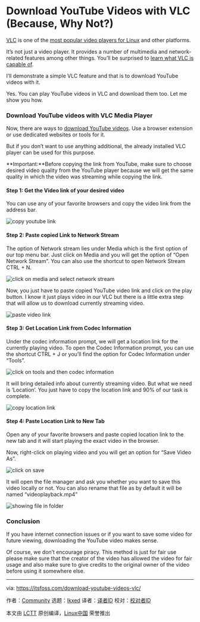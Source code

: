 [#]: subject: "Download YouTube Videos with VLC (Because, Why Not?)"
[#]: via: "https://itsfoss.com/download-youtube-videos-vlc/"
[#]: author: "Community https://itsfoss.com/author/itsfoss/"
[#]: collector: "lkxed"
[#]: translator: " "
[#]: reviewer: " "
[#]: publisher: " "
[#]: url: " "

Download YouTube Videos with VLC (Because, Why Not?)
======

[VLC][1] is one of the [most popular video players for Linux][2] and other platforms.

It’s not just a video player. It provides a number of multimedia and network-related features among other things. You’ll be surprised to [learn what VLC is capable of][3].

I’ll demonstrate a simple VLC feature and that is to download YouTube videos with it.

Yes. You can play YouTube videos in VLC and download them too. Let me show you how.

### Download YouTube videos with VLC Media Player

Now, there are ways to [download YouTube videos][4]. Use a browser extension or use dedicated websites or tools for it.

But if you don’t want to use anything additional, the already installed VLC player can be used for this purpose.

**Important:**Before copying the link from YouTube, make sure to choose desired video quality from the YouTube player because we will get the same quality in which the video was streaming while copying the link.

#### Step 1: Get the Video link of your desired video

You can use any of your favorite browsers and copy the video link from the address bar.

![copy youtube link][5]

#### Step 2: Paste copied Link to Network Stream

The option of Network stream lies under Media which is the first option of our top menu bar. Just click on Media and you will get the option of “Open Network Stream”. You can also use the shortcut to open Network Stream CTRL + N.

![click on media and select network stream][6]

Now, you just have to paste copied YouTube video link and click on the play button. I know it just plays video in our VLC but there is a little extra step that will allow us to download currently streaming video.

![paste video link][7]

#### Step 3: Get Location Link from Codec Information

Under the codec information prompt, we will get a location link for the currently playing video. To open the Codec Information prompt, you can use the shortcut CTRL + J or you’ll find the option for Codec Information under “Tools”.

![click on tools and then codec information][8]

It will bring detailed info about currently streaming video. But what we need is ‘Location’. You just have to copy the location link and 90% of our task is complete.

![copy location link][9]

#### Step 4: Paste Location Link to New Tab

Open any of your favorite browsers and paste copied location link to the new tab and it will start playing the exact video in the browser.

Now, right-click on playing video and you will get an option for “Save Video As”.

![click on save][10]

It will open the file manager and ask you whether you want to save this video locally or not. You can also rename that file as by default it will be named “videoplayback.mp4”

![showing file in folder][11]

### Conclusion

If you have internet connection issues or if you want to save some video for future viewing, downloading the YouTube video makes sense.

Of course, we don’t encourage piracy. This method is just for fair use please make sure that the creator of the video has allowed the video for fair usage and also make sure to give credits to the original owner of the video before using it somewhere else.

--------------------------------------------------------------------------------

via: https://itsfoss.com/download-youtube-videos-vlc/

作者：[Community][a]
选题：[lkxed][b]
译者：[译者ID](https://github.com/译者ID)
校对：[校对者ID](https://github.com/校对者ID)

本文由 [LCTT](https://github.com/LCTT/TranslateProject) 原创编译，[Linux中国](https://linux.cn/) 荣誉推出

[a]: https://itsfoss.com/author/itsfoss/
[b]: https://github.com/lkxed
[1]: https://www.videolan.org/vlc/
[2]: https://itsfoss.com/video-players-linux/
[3]: https://itsfoss.com/vlc-pro-tricks-linux/
[4]: https://itsfoss.com/download-youtube-videos-ubuntu/
[5]: https://itsfoss.com/wp-content/uploads/2022/06/copy-Youtube-link-800x190.jpg
[6]: https://itsfoss.com/wp-content/uploads/2022/06/click-on-media-and-select-network-stream.png
[7]: https://itsfoss.com/wp-content/uploads/2022/06/paste-video-link.png
[8]: https://itsfoss.com/wp-content/uploads/2022/06/click-on-tools-and-then-codec-information-800x249.png
[9]: https://itsfoss.com/wp-content/uploads/2022/06/copy-location-link.png
[10]: https://itsfoss.com/wp-content/uploads/2022/06/click-on-save-800x424.jpg
[11]: https://itsfoss.com/wp-content/uploads/2022/06/showing-file-in-folder-800x263.png
